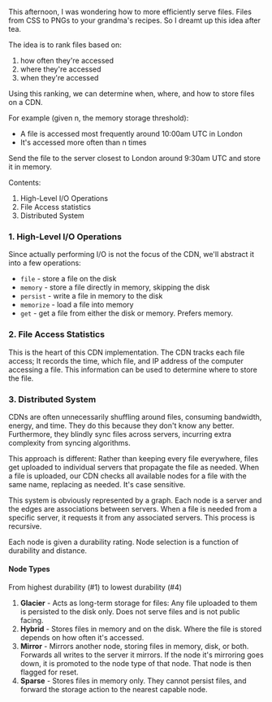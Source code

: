 This afternoon, I was wondering how to more efficiently serve files. Files from CSS to PNGs to your grandma's recipes. So I dreamt up this idea after tea.

The idea is to rank files based on:
1. how often they're accessed
2. where they're accessed
3. when they're accessed

Using this ranking, we can determine when, where, and how to store files on a CDN.

For example (given n, the memory storage threshold):

- A file is accessed most frequently around 10:00am UTC in London
- It's accessed more often than n times

Send the file to the server closest to London around 9:30am UTC and store it in memory.

Contents:
1. High-Level I/O Operations
2. File Access statistics
3. Distributed System

### 1. High-Level I/O Operations

Since actually performing I/O is not the focus of the CDN, we'll abstract it into a few operations:

- `file` - store a file on the disk
- `memory` - store a file directly in memory, skipping the disk
- `persist` - write a file in memory to the disk
- `memorize` - load a file into memory
- `get` - get a file from either the disk or memory. Prefers memory.

### 2. File Access Statistics

This is the heart of this CDN implementation. The CDN tracks each file access; It records the time, which file, and IP address of the computer accessing a file. This information can be used to determine where to store the file.

### 3. Distributed System

CDNs are often unnecessarily shuffling around files, consuming bandwidth, energy, and time. They do this because they don't know any better. Furthermore, they blindly sync files across servers, incurring extra complexity from syncing algorithms. 

This approach is different: Rather than keeping every file everywhere, files get uploaded to individual servers that propagate the file as needed. When a file is uploaded, our CDN checks all available nodes for a file with the same name, replacing as needed. It's case sensitive.

This system is obviously represented by a graph. Each node is a server and the edges are associations between servers. When a file is needed from a specific server, it requests it from any associated servers. This process is recursive.

Each node is given a durability rating. Node selection is a function of durability and distance.

#### Node Types

From highest durability (#1) to lowest durability (#4)

1. **Glacier** - Acts as long-term storage for files: Any file uploaded to them is persisted to the disk only. Does not serve files and is not public facing.
2. **Hybrid** - Stores files in memory and on the disk. Where the file is stored depends on how often it's accessed.
3. **Mirror** - Mirrors another node, storing files in memory, disk, or both. Forwards all writes to the server it mirrors. If the node it's mirroring goes down, it is promoted to the node type of that node. That node is then flagged for reset.
4. **Sparse** - Stores files in memory only. They cannot persist files, and forward the storage action to the nearest capable node.